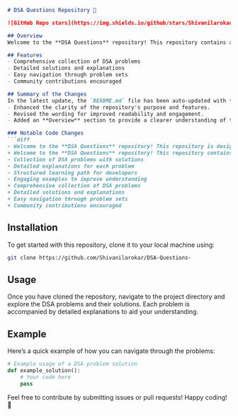 ```markdown
# DSA Questions Repository 🚀

![GitHub Repo stars](https://img.shields.io/github/stars/Shivanilarokar/DSA-Questions-) ![GitHub forks](https://img.shields.io/github/forks/Shivanilarokar/DSA-Questions-) ![GitHub issues](https://img.shields.io/github/issues/Shivanilarokar/DSA-Questions-)

## Overview
Welcome to the **DSA Questions** repository! This repository contains a collection of Data Structures and Algorithms (DSA) problems designed to enhance your programming skills. 🤖

## Features
- Comprehensive collection of DSA problems
- Detailed solutions and explanations
- Easy navigation through problem sets
- Community contributions encouraged

## Summary of the Changes
In the latest update, the `README.md` file has been auto-updated with the following changes:
- Enhanced the clarity of the repository's purpose and features.
- Revised the wording for improved readability and engagement.
- Added an **Overview** section to provide a clearer understanding of the repository's purpose.

### Notable Code Changes
```diff
- Welcome to the **DSA Questions** repository! This repository is designed to help developers enhance their problem-solving skills by providing a structured set of DSA problems, solutions, and explanations. 🤖
+ Welcome to the **DSA Questions** repository! This repository contains a collection of Data Structures and Algorithms (DSA) problems designed to enhance your programming skills. 🤖
- Collection of DSA problems with solutions
- Detailed explanations for each problem
- Structured learning path for developers
- Engaging examples to improve understanding
+ Comprehensive collection of DSA problems
+ Detailed solutions and explanations
+ Easy navigation through problem sets
+ Community contributions encouraged
```

## Installation
To get started with this repository, clone it to your local machine using:

```bash
git clone https://github.com/Shivanilarokar/DSA-Questions-
```

## Usage
Once you have cloned the repository, navigate to the project directory and explore the DSA problems and their solutions. Each problem is accompanied by detailed explanations to aid your understanding.

## Example
Here’s a quick example of how you can navigate through the problems:

```python
# Example usage of a DSA problem solution
def example_solution():
    # Your code here
    pass
```

Feel free to contribute by submitting issues or pull requests! Happy coding! 🎉
```